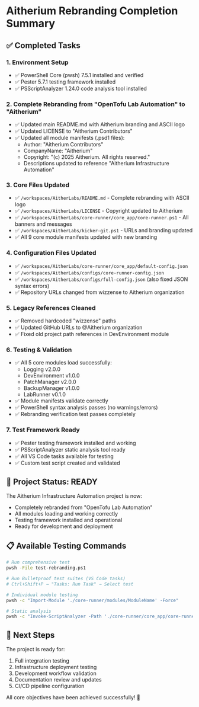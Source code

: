 # Aitherium Rebranding Completion Summary

## ✅ Completed Tasks

### 1. Environment Setup
- ✅ PowerShell Core (pwsh) 7.5.1 installed and verified
- ✅ Pester 5.7.1 testing framework installed
- ✅ PSScriptAnalyzer 1.24.0 code analysis tool installed

### 2. Complete Rebranding from "OpenTofu Lab Automation" to "Aitherium"
- ✅ Updated main README.md with Aitherium branding and ASCII logo
- ✅ Updated LICENSE to "Aitherium Contributors"
- ✅ Updated all module manifests (.psd1 files):
  - Author: "Aitherium Contributors"
  - CompanyName: "Aitherium" 
  - Copyright: "(c) 2025 Aitherium. All rights reserved."
  - Descriptions updated to reference "Aitherium Infrastructure Automation"

### 3. Core Files Updated
- ✅ `/workspaces/AitherLabs/README.md` - Complete rebranding with ASCII logo
- ✅ `/workspaces/AitherLabs/LICENSE` - Copyright updated to Aitherium
- ✅ `/workspaces/AitherLabs/core-runner/core_app/core-runner.ps1` - All banners and messages
- ✅ `/workspaces/AitherLabs/kicker-git.ps1` - URLs and branding updated
- ✅ All 9 core module manifests updated with new branding

### 4. Configuration Files Updated
- ✅ `/workspaces/AitherLabs/core-runner/core_app/default-config.json`
- ✅ `/workspaces/AitherLabs/configs/core-runner-config.json` 
- ✅ `/workspaces/AitherLabs/configs/full-config.json` (also fixed JSON syntax errors)
- ✅ Repository URLs changed from wizzense to Aitherium organization

### 5. Legacy References Cleaned
- ✅ Removed hardcoded "wizzense" paths 
- ✅ Updated GitHub URLs to @Aitherium organization
- ✅ Fixed old project path references in DevEnvironment module

### 6. Testing & Validation
- ✅ All 5 core modules load successfully:
  - Logging v2.0.0
  - DevEnvironment v1.0.0  
  - PatchManager v2.0.0
  - BackupManager v1.0.0
  - LabRunner v0.1.0
- ✅ Module manifests validate correctly
- ✅ PowerShell syntax analysis passes (no warnings/errors)
- ✅ Rebranding verification test passes completely

### 7. Test Framework Ready
- ✅ Pester testing framework installed and working
- ✅ PSScriptAnalyzer static analysis tool ready
- ✅ All VS Code tasks available for testing
- ✅ Custom test script created and validated

## 🚀 Project Status: READY

The Aitherium Infrastructure Automation project is now:
- Completely rebranded from "OpenTofu Lab Automation"
- All modules loading and working correctly
- Testing framework installed and operational
- Ready for development and deployment

## 📋 Available Testing Commands

```bash
# Run comprehensive test
pwsh -File test-rebranding.ps1

# Run Bulletproof test suites (VS Code tasks)
# Ctrl+Shift+P → "Tasks: Run Task" → Select test

# Individual module testing
pwsh -c "Import-Module './core-runner/modules/ModuleName' -Force"

# Static analysis
pwsh -c "Invoke-ScriptAnalyzer -Path './core-runner/core_app/core-runner.ps1'"
```

## 🎯 Next Steps

The project is ready for:
1. Full integration testing
2. Infrastructure deployment testing  
3. Development workflow validation
4. Documentation review and updates
5. CI/CD pipeline configuration

All core objectives have been achieved successfully! 🎉

